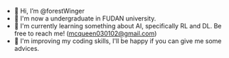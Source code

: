 - 👋 Hi, I’m @forestWinger
- 👀 I'm now a undergraduate in FUDAN university.
- 👀 I'm currently learning something about AI, specifically RL and DL. Be free to reach me! (mcqueen030102@gmail.com)
- 👀 I'm improving my coding skills, I'll be happy if you can give me some advices.

<!---
forestWinger/forestWinger is a ✨ special ✨ repository because its `README.md` (this file) appears on your GitHub profile.
You can click the Preview link to take a look at your changes.
--->
